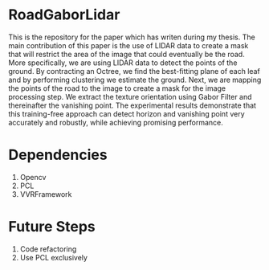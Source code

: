 # RoadGaborLidar

This is the repository for the paper which has writen during my thesis.
The main contribution of this paper is the use of LIDAR data to create a mask that will restrict the area of the image that could eventually be the road. More specifically, we are using LIDAR data to detect the points of the ground. By contracting an Octree, we find the best-fitting plane of each leaf and by performing clustering we estimate the ground. Next, we are mapping the points of the road to the image to create a mask for the image processing step. We extract the texture orientation using Gabor Filter and thereinafter the vanishing point. The experimental results demonstrate that this training-free approach can detect horizon and vanishing point very accurately and robustly, while achieving promising performance.

# Dependencies

1) Opencv
2) PCL
3) VVRFramework


# Future Steps
1) Code refactoring
2) Use PCL exclusively

